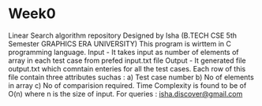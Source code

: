 # Week0
Linear Search algorithm repository
Designed by Isha (B.TECH CSE 5th Semester GRAPHICS ERA UNIVERSITY)
This program is wirttem in C programming language. 
Input - It takes input as number of elements of array in each test case from prefed input.txt file
Output - It generated file output.txt which comntain enteries for all the test cases. Each row of this file contain three attributes suchas :
  a)  Test case number
  b)  No of elements in array
  c)  No of comparision required.
 Time Complexity is found to be of O(n) where n is the size of input.
For queries : isha.discover@gmail.com
